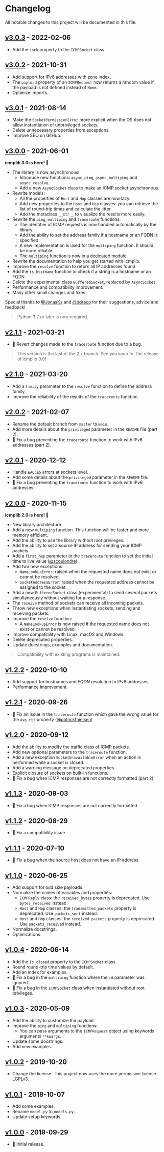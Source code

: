 # Changelog

All notable changes to this project will be documented in this file.

## [v3.0.3](https://github.com/ValentinBELYN/icmplib/releases/tag/v3.0.3) - 2022-02-06
- Add the `sock` property to the `ICMPSocket` class.

## [v3.0.2](https://github.com/ValentinBELYN/icmplib/releases/tag/v3.0.2) - 2021-10-31
- Add support for IPv6 addresses with zone index.
- The `payload` property of an `ICMPRequest` now returns a random value if the payload is not defined instead of `None`.
- Optimize imports.

## [v3.0.1](https://github.com/ValentinBELYN/icmplib/releases/tag/v3.0.1) - 2021-08-14
- Make the `SocketPermissionError` more explicit when the OS does not allow instantiation of unprivileged sockets.
- Delete unnecessary properties from exceptions.
- Improve SEO on GitHub.

## [v3.0.0](https://github.com/ValentinBELYN/icmplib/releases/tag/v3.0.0) - 2021-06-01
**icmplib 3.0 is here! :rocket:**

- The library is now asynchronous!
  - Introduce new functions: `async_ping`, `async_multiping` and `async_resolve`.
  - Add a new `AsyncSocket` class to make an ICMP socket asynchronous.
- Rewrite models:
  - All the properties of `Host` and `Hop` classes are now lazy.
  - Add new properties to the `Host` and `Hop` classes: you can retrieve the list of round-trip times and calculate the jitter.
  - Add the metaclass `__str__` to visualize the results more easily.
- Rewrite the `ping`, `multiping` and `traceroute` functions:
  - The identifier of ICMP requests is now handled automatically by the library.
  - Add the ability to set the address family if a hostname or an FQDN is specified.
  - A new implementation is used for the `multiping` function. It should be more reliable.
  - The `multiping` function is now in a dedicated module.
- Rewrite the documentation to help you get started with icmplib.
- Improve the `resolve` function to return all IP addresses found.
- Add the `is_hostname` function to check if a string is a hostname or an FQDN.
- Delete the experimental class `BufferedSocket`, replaced by `AsyncSocket`.
- Performance and compatibility improvement.
- Many other small changes and fixes.

Special thanks to [@JonasKs](https://github.com/JonasKs) and [@bdraco](https://github.com/bdraco) for their suggestions, advice and feedback!

> Python 3.7 or later is now required.

## [v2.1.1](https://github.com/ValentinBELYN/icmplib/releases/tag/v2.1.1) - 2021-03-21
- :bug: Revert changes made to the `traceroute` function due to a bug.

> This version is the last of the 2.x branch. See you soon for the release of icmplib 3.0!

## [v2.1.0](https://github.com/ValentinBELYN/icmplib/releases/tag/v2.1.0) - 2021-03-20
- Add a `family` parameter to the `resolve` function to define the address family.
- Improve the reliability of the results of the `traceroute` function.

## [v2.0.2](https://github.com/ValentinBELYN/icmplib/releases/tag/v2.0.2) - 2021-02-07
- Rename the default branch from `master` to `main`.
- Add more details about the `privileged` parameter in the `README` file (part 2).
- :bug: Fix a bug preventing the `traceroute` function to work with IPv6 addresses (part 2).

## [v2.0.1](https://github.com/ValentinBELYN/icmplib/releases/tag/v2.0.1) - 2020-12-12
- Handle `EACCES` errors at sockets level.
- Add some details about the `privileged` parameter in the `README` file.
- :bug: Fix a bug preventing the `traceroute` function to work with IPv6 addresses.

## [v2.0.0](https://github.com/ValentinBELYN/icmplib/releases/tag/v2.0.0) - 2020-11-15
**icmplib 2.0 is here! :rocket:**

- New library architecture.
- Add a new `multiping` function. This function will be faster and more memory efficient.
- Add the ability to use the library without root privileges.
- Add the ability to set a source IP address for sending your ICMP packets.
- Add a `first_hop` parameter to the `traceroute` function to set the initial time to live value ([@scoulondre](https://github.com/scoulondre)).
- Add two new exceptions:
  - `NameLookupError`: raised when the requested name does not exist or cannot be resolved.
  - `SocketAddressError`: raised when the requested address cannot be assigned to the socket.
- Add a new `BufferedSocket` class (experimental) to send several packets simultaneously without waiting for a response.
- The `receive` method of sockets can receive all incoming packets.
- Throw new exceptions when instantiating sockets, sending and receiving packets.
- Improve the `resolve` function:
  - A `NameLookupError` is now raised if the requested name does not exist or cannot be resolved.
- Improve compatibility with Linux, macOS and Windows.
- Delete deprecated properties.
- Update docstrings, examples and documentation.

> Compatibility with existing programs is maintained.

## [v1.2.2](https://github.com/ValentinBELYN/icmplib/releases/tag/v1.2.2) - 2020-10-10
- Add support for hostnames and FQDN resolution to IPv6 addresses.
- Performance improvement.

## [v1.2.1](https://github.com/ValentinBELYN/icmplib/releases/tag/v1.2.1) - 2020-09-26
- :bug: Fix an issue in the `traceroute` function which gave the wrong value for the `avg_rtt` property ([@patrickfnielsen](https://github.com/patrickfnielsen)).

## [v1.2.0](https://github.com/ValentinBELYN/icmplib/releases/tag/v1.2.0) - 2020-09-12
- Add the ability to modify the traffic class of ICMP packets.
- Add new optional parameters to the `traceroute` function.
- Add a new exception `SocketUnavailableError` when an action is performed while a socket is closed.
- Add a warning message on deprecated properties.
- Explicit closure of sockets on built-in functions.
- :bug: Fix a bug when ICMP responses are not correctly formatted (part 2).

## [v1.1.3](https://github.com/ValentinBELYN/icmplib/releases/tag/v1.1.3) - 2020-09-03
- :bug: Fix a bug when ICMP responses are not correctly formatted.

## [v1.1.2](https://github.com/ValentinBELYN/icmplib/releases/tag/v1.1.2) - 2020-08-29
- :bug: Fix a compatibility issue.

## [v1.1.1](https://github.com/ValentinBELYN/icmplib/releases/tag/v1.1.1) - 2020-07-10
- :bug: Fix a bug when the source host does not have an IP address.

## [v1.1.0](https://github.com/ValentinBELYN/icmplib/releases/tag/v1.1.0) - 2020-06-25
- Add support for odd size payloads.
- Normalize the names of variables and properties:
  - `ICMPReply` class: the `received_bytes` property is deprecated. Use `bytes_received` instead.
  - `Host` and `Hop` classes: the `transmitted_packets` property is deprecated. Use `packets_sent` instead.
  - `Host` and `Hop` classes: the `received_packets` property is deprecated. Use `packets_received` instead.
- Normalize docstrings.
- Optimizations.

## [v1.0.4](https://github.com/ValentinBELYN/icmplib/releases/tag/v1.0.4) - 2020-06-14
- Add the `is_closed` property to the `ICMPSocket` class.
- Round round-trip time values by default.
- Add an index for examples.
- :bug: Fix a bug in the `multiping` function where the `id` parameter was ignored.
- :bug: Fix a bug in the `ICMPSocket` class when instantiated without root privileges.

## [v1.0.3](https://github.com/ValentinBELYN/icmplib/releases/tag/v1.0.3) - 2020-05-09
- Add the ability to customize the payload.
- Improve the `ping` and `multiping` functions:
  - You can pass arguments to the `ICMPRequest` object using keywords arguments `**kwargs`.
- Update some docstrings.
- Add new examples.

## [v1.0.2](https://github.com/ValentinBELYN/icmplib/releases/tag/v1.0.2) - 2019-10-20
- Change the license. This project now uses the more permissive license LGPLv3.

## [v1.0.1](https://github.com/ValentinBELYN/icmplib/releases/tag/v1.0.1) - 2019-10-07
- Add some examples.
- Rename `model.py` to `models.py`.
- Update setup keywords.

## [v1.0.0](https://github.com/ValentinBELYN/icmplib/releases/tag/v1.0.0) - 2019-09-29
- :tada: Initial release.
